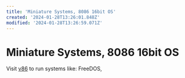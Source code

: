 ```yaml
---
title: 'Miniature Systems, 8086 16bit OS'
created: '2024-01-28T13:26:01.848Z'
modified: '2024-01-28T13:26:59.071Z'
---
```


# Miniature Systems, 8086 16bit OS

Visit [v86]() to run systems like: FreeDOS, 
